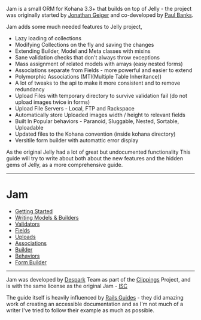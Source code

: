 Jam is a small ORM for Kohana 3.3+ that builds on top of Jelly - the project was originally started by [Jonathan Geiger](http://jonathan-geiger.com/) and co-developed by [Paul Banks](http://blog.banksdesigns.co.uk/).

Jam adds some much needed features to Jelly project, 

* Lazy loading of collections
* Modifying Collections on the fly and saving the changes
* Extending Builder, Model and Meta classes with mixins
* Sane validation checks that don't always throw exceptions
* Mass assignment of related models with arrays (easy nested forms)
* Associations separate from Fields - more powerful and easier to extend
* Polymorphic Associations (MTI(Multiple Table Inheritance))
* A lot of tweaks to the api to make it more consistent and to remove redundancy
* Upload Files with temporary directory to survive validation fail (do not upload images twice in forms)
* Upload File Servers - Local, FTP and Rackspace
* Automatically store Uploaded images width / height to relevant fields
* Built In Popular behaviors - Paranoid, Sluggable, Nested, Sortable, Uploadable
* Updated files to the Kohana convention (inside kohana directory)
* Versitile form builder with automattic error display

As the original Jelly had a lot of great but undocumented functionality This guide will try to write about both about the new features and the hidden gems of Jelly, as a more comprehensive guide.

--------

Jam
===

* [Getting Started](/OpenBuildings/Jam/blob/master/guide/jam/getting-started.md)
* [Writing Models & Builders](/OpenBuildings/Jam/blob/master/guide/jam/models-and-builders.md)
* [Validators](/OpenBuildings/Jam/blob/master/guide/jam/validators.md)
* [Fields](/OpenBuildings/Jam/blob/master/guide/jam/fields.md)
* [Uploads](/OpenBuildings/Jam/blob/master/guide/jam/uploads.md)
* [Associations](/OpenBuildings/Jam/blob/master/guide/jam/associations.md)
* [Builder](/OpenBuildings/Jam/blob/master/guide/jam/builder.md)
* [Behaviors](/OpenBuildings/Jam/blob/master/guide/jam/behaviors.md)
* [Form Builder](/OpenBuildings/Jam/blob/master/guide/jam/form-builder.md)

--------

Jam was developed by [Despark](http://despark.com) Team as part of the [Clippings](http://clippings.com) Project, and is with the same license as the original Jam - [ISC](http://www.opensource.org/licenses/isc-license.txt)

The guide itself is heavily influenced by [Rails Guides](http://guides.rubyonrails.org/) - they did amazing work of creating an accessible documentation and as I'm not much of a writer I've tried to follow their example as much as possible.